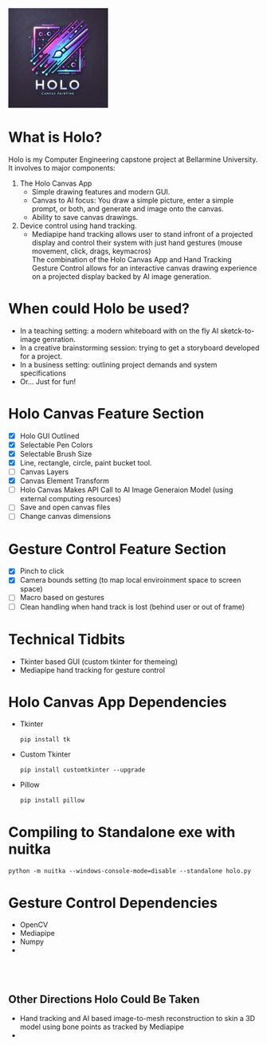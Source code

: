 <img src="./images/holo_logo.png" alt="Holo Logo - Generated with Dalle" width="200"/>

# What is Holo?

Holo is my Computer Engineering capstone project at Bellarmine University. It involves to major components:
<br>

1. The Holo Canvas App
   - Simple drawing features and modern GUI.
   - Canvas to AI focus: You draw a simple picture, enter a simple prompt, or both, and generate and image onto the canvas.
   - Ability to save canvas drawings.
2. Device control using hand tracking.
   - Mediapipe hand tracking allows user to stand infront of a projected display and control their system with just hand gestures (mouse movement, click, drags, keymacros)
     <br>
     The combination of the Holo Canvas App and Hand Tracking Gesture Control allows for an interactive canvas drawing experience on a projected display backed by AI image generation.

# When could Holo be used?

- In a teaching setting: a modern whiteboard with on the fly AI sketck-to-image genration.
- In a creative brainstorming session: trying to get a storyboard developed for a project.
- In a business setting: outlining project demands and system specifications
- Or... Just for fun!

# Holo Canvas Feature Section

- [x] Holo GUI Outlined
- [x] Selectable Pen Colors
- [x] Selectable Brush Size
- [x] Line, rectangle, circle, paint bucket tool.
- [ ] Canvas Layers
- [x] Canvas Element Transform
- [ ] Holo Canvas Makes API Call to AI Image Generaion Model (using external computing resources)
- [ ] Save and open canvas files
- [ ] Change canvas dimensions

# Gesture Control Feature Section

- [x] Pinch to click
- [x] Camera bounds setting (to map local enviroinment space to screen space)
- [ ] Macro based on gestures
- [ ] Clean handling when hand track is lost (behind user or out of frame)

# Technical Tidbits

- Tkinter based GUI (custom tkinter for themeing)
- Mediapipe hand tracking for gesture control

# Holo Canvas App Dependencies

- Tkinter
  ```
  pip install tk
  ```
- Custom Tkinter
  ```
  pip install customtkinter --upgrade
  ```
- Pillow
  ```
  pip install pillow
  ```

# Compiling to Standalone exe with nuitka

```
python -m nuitka --windows-console-mode=disable --standalone holo.py
```

# Gesture Control Dependencies

- OpenCV
- Mediapipe
- Numpy
-

<br>
<br>

## Other Directions Holo Could Be Taken

- Hand tracking and AI based image-to-mesh reconstruction to skin a 3D model using bone points as tracked by Mediapipe
-
